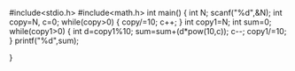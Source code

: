#include<stdio.h>
#include<math.h>
int main()
{
    int N;
    scanf("%d",&N);
    int copy=N, c=0;
    while(copy>0)
    {
        copy/=10;
        c++;
    }
    int copy1=N;
    int sum=0;
    while(copy1>0)
    {
        int d=copy1%10;
        sum=sum+(d*pow(10,c));
        c--;
        copy1/=10;
    }
    printf("%d",sum);
    
}
